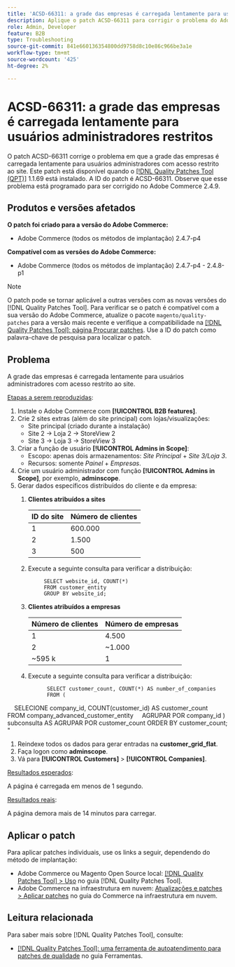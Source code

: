 ```yaml
---
title: 'ACSD-66311: a grade das empresas é carregada lentamente para usuários administradores restritos'
description: Aplique o patch ACSD-66311 para corrigir o problema do Adobe Commerce em que as empresas carregam lentamente a grade para usuários administradores com acesso restrito a sites.
role: Admin, Developer
feature: B2B
type: Troubleshooting
source-git-commit: 841e660136354800dd9758d8c10e86c966be3a1e
workflow-type: tm+mt
source-wordcount: '425'
ht-degree: 2%

---
```



# ACSD-66311: a grade das empresas é carregada lentamente para usuários administradores restritos

O patch ACSD-66311 corrige o problema em que a grade das empresas é carregada lentamente para usuários administradores com acesso restrito ao site. Este patch está disponível quando o [[!DNL Quality Patches Tool (QPT)]](/help/tools/quality-patches-tool/quality-patches-tool-to-self-serve-quality-patches.md) 1.1.69 está instalado. A ID do patch é ACSD-66311. Observe que esse problema está programado para ser corrigido no Adobe Commerce 2.4.9.

## Produtos e versões afetados

**O patch foi criado para a versão do Adobe Commerce:**

* Adobe Commerce (todos os métodos de implantação) 2.4.7-p4

**Compatível com as versões do Adobe Commerce:**

* Adobe Commerce (todos os métodos de implantação) 2.4.7-p4 - 2.4.8-p1

>[!NOTE]
>
>O patch pode se tornar aplicável a outras versões com as novas versões do [!DNL Quality Patches Tool]. Para verificar se o patch é compatível com a sua versão do Adobe Commerce, atualize o pacote `magento/quality-patches` para a versão mais recente e verifique a compatibilidade na [[!DNL Quality Patches Tool]: página Procurar patches](https://experienceleague.adobe.com/tools/commerce-quality-patches/index.html). Use a ID do patch como palavra-chave de pesquisa para localizar o patch.

## Problema

A grade das empresas é carregada lentamente para usuários administradores com acesso restrito ao site.

<u>Etapas a serem reproduzidas</u>:

1. Instale o Adobe Commerce com **[!UICONTROL B2B features]**.
1. Crie 2 sites extras (além do site principal) com lojas/visualizações:
   * Site principal (criado durante a instalação)
   * Site 2 → Loja 2 → StoreView 2
   * Site 3 → Loja 3 → StoreView 3
1. Criar a função de usuário **[!UICONTROL Admins in Scope]**:
   * Escopo: apenas dois armazenamentos: *Site Principal* + *Site 3/Loja 3*.
   * Recursos: somente *Painel* + *Empresas*.
1. Crie um usuário administrador com função **[!UICONTROL Admins in Scope]**, por exemplo, **adminscope**.
1. Gerar dados específicos distribuídos do cliente e da empresa:
   1. **Clientes atribuídos a sites**

      | ID do site | Número de clientes |
      |------------|---------------------|
      | 1 | 600.000 |
      | 2 | 1.500 |
      | 3 | 500 |


   1. Execute a seguinte consulta para verificar a distribuição:

      ```
           SELECT website_id, COUNT(*) 
           FROM customer_entity 
           GROUP BY website_id; 
      ```

   1. **Clientes atribuídos a empresas**

      | Número de clientes | Número de empresas |
      |---------------------|---------------------|
      | 1 | 4.500 |
      | 2 | ~1.000 |
      | ~595 k | 1 |

   1. Execute a seguinte consulta para verificar a distribuição:

      ```
            SELECT customer_count, COUNT(*) AS number_of_companies
            FROM (
      
            SELECIONE company_id, COUNT(customer_id) AS customer_count
            FROM company_advanced_customer_entity
            AGRUPAR POR company_id
) subconsulta AS
AGRUPAR POR customer_count
ORDER BY customer_count;
&quot;

1. Reindexe todos os dados para gerar entradas na **customer_grid_flat**.
1. Faça logon como **adminscope**.
1. Vá para **[!UICONTROL Customers]** > **[!UICONTROL Companies]**.

<u>Resultados esperados</u>:

A página é carregada em menos de 1 segundo.

<u>Resultados reais</u>:

A página demora mais de 14 minutos para carregar.

## Aplicar o patch

Para aplicar patches individuais, use os links a seguir, dependendo do método de implantação:

* Adobe Commerce ou Magento Open Source local: [[!DNL Quality Patches Tool] > Uso](/help/tools/quality-patches-tool/usage.md) no guia [!DNL Quality Patches Tool].
* Adobe Commerce na infraestrutura em nuvem: [Atualizações e patches > Aplicar patches](https://experienceleague.adobe.com/docs/commerce-cloud-service/user-guide/develop/upgrade/apply-patches.html) no guia do Commerce na infraestrutura em nuvem.

## Leitura relacionada

Para saber mais sobre [!DNL Quality Patches Tool], consulte:

* [[!DNL Quality Patches Tool]: uma ferramenta de autoatendimento para patches de qualidade](/help/tools/quality-patches-tool/quality-patches-tool-to-self-serve-quality-patches.md) no guia Ferramentas.
